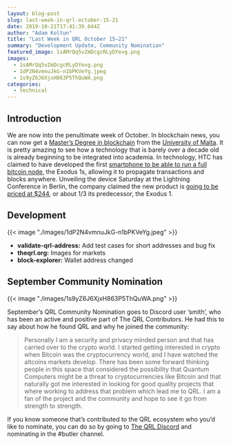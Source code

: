 ```yaml
---
layout: blog-post
slug: last-week-in-qrl-october-15-21
date: 2019-10-21T17:41:39.044Z
author: "Adam Koltun"
title: "Last Week in QRL October 15–21"
summary: "Development Update, Community Nomination"
featured_image: 1sAMrQq5vZmDcgcRLyDYevg.png
images:
  - 1sAMrQq5vZmDcgcRLyDYevg.png
  - 1dP2N4vmnuJkG-n1bPKVeYg.jpeg
  - 1s9yZ6J6XjxH863P5ThQuWA.png
categories:
  - technical 
---
```


## Introduction

We are now into the penultimate week of October. In blockchain news, you can now get a [Master’s Degree in blockchain](https://www.coindesk.com/you-can-now-get-a-masters-in-blockchain-from-a-school-in-where-else-malta) from the [University of Malta](https://www.um.edu.mt/dlt/masters). It is pretty amazing to see how a technology that is barely over a decade old is already beginning to be integrated into academia. In technology, HTC has claimed to have developed the first [smartphone to be able to run a full bitcoin node](https://www.coindesk.com/htcs-latest-blockchain-phone-can-run-a-full-bitcoin-node), the Exodus 1s, allowing it to propagate transactions and blocks anywhere. Unveiling the device Saturday at the Lightning Conference in Berlin, the company claimed the new product is [going to be priced at $244](https://www.cnbc.com/2019/10/19/htc-launches-exodus-1s-a-cheaper-version-of-its-blockchain-smartphone.html), or about 1/3 its predecessor, the Exodus 1.

## Development

{{< image "./images/1dP2N4vmnuJkG-n1bPKVeYg.jpeg" >}}

* **validate-qrl-address:** Add test cases for short addresses and bug fix
* **theqrl.org:** Images for markets
* **block-explorer:** Wallet address changed

## September Community Nomination

{{< image "./images/1s9yZ6J6XjxH863P5ThQuWA.png" >}}

September’s QRL Community Nomination goes to Discord user ‘smith’, who has been an active and positive part of The QRL Contributors. He had this to say about how he found QRL and why he joined the community:
> Personally I am a security and privacy minded person and that has carried over to the crypto world. I started getting interested in crypto when Bitcoin was the cryptocurrency world, and I have watched the altcoins markets develop. There has been some forward thinking people in this space that considered the possibility that Quantum Computers might be a threat to cryptocurrencies like Bitcoin and that naturally got me interested in looking for good quality projects that where working to address that problem which lead me to QRL. I am a fan of the project and the community and hope to see it go from strength to strength.

If you know someone that’s contributed to the QRL ecosystem who you’d like to nominate, you can do so by going to [The QRL Discord](/discord) and nominating in the #butler channel.